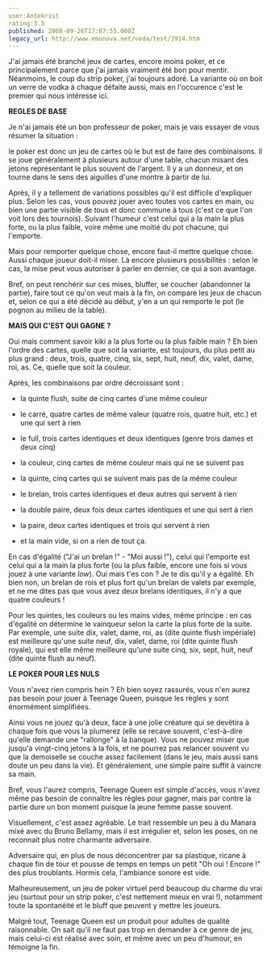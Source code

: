 ```yaml
---
user:Antekrist
rating:3.5
published: 2008-09-26T17:07:55.000Z
legacy_url: http://www.emunova.net/veda/test/2914.htm
---
```

J'ai jamais été branché jeux de cartes, encore moins poker, et ce principalement parce que j'ai jamais vraiment été bon pour mentir. Néanmoins, le coup du strip poker, j'ai toujours adoré. La variante où on boit un verre de vodka à chaque défaite aussi, mais en l'occurence c'est le premier qui nous intéresse ici.  

  

**REGLES DE BASE**  

Je n'ai jamais été un bon professeur de poker, mais je vais essayer de vous résumer la situation :   

le poker est donc un jeu de cartes où le but est de faire des combinaisons. Il se joue généralement à plusieurs autour d'une table, chacun misant des jetons représentant le plus souvent de l'argent. Il y a un donneur, et on tourne dans le sens des aiguilles d'une montre à partir de lui.  

Après, il y a tellement de variations possibles qu'il est difficile d'expliquer plus. Selon les cas, vous pouvez jouer avec toutes vos cartes en main, ou bien une partie visible de tous et donc commune à tous (c'est ce que l'on voit lors des tournois). Suivant l'humeur c'est celui qui a la main la plus forte, ou la plus faible, voire même une moitié du pot chacune, qui l'emporte.  

Mais pour remporter quelque chose, encore faut-il mettre quelque chose. Aussi chaque joueur doit-il miser. Là encore plusieurs possibilités : selon le cas, la mise peut vous autoriser à parler en dernier, ce qui a son avantage.  

Bref, on peut renchérir sur ces mises, bluffer, se coucher (abandonner la partie), faire tout ce qu'on veut mais à la fin, on compare les jeux de chacun et, selon ce qui a été décidé au début, y'en a un qui remporte le pot (le pognon au milieu de la table).  

  

**MAIS QUI C'EST QUI GAGNE ?**  

Oui mais comment savoir kiki a la plus forte ou la plus faible main ? Eh bien l'ordre des cartes, quelle que soit la variante, est toujours, du plus petit au plus grand : deux, trois, quatre, cinq, six, sept, huit, neuf, dix, valet, dame, roi, as. Ce, quelle que soit la couleur.  

Après, les combinaisons par ordre décroissant sont :   

- la quinte flush, suite de cinq cartes d'une même couleur  

- le carré, quatre cartes de même valeur (quatre rois, quatre huit, etc.) et une qui sert à rien  

- le full, trois cartes identiques et deux identiques (genre trois dames et deux cinq)  

- la couleur, cinq cartes de même couleur mais qui ne se suivent pas  

- la quinte, cinq cartes qui se suivent mais pas de la même couleur  

- le brelan, trois cartes identiques et deux autres qui servent à rien  

- la double paire, deux fois deux cartes identiques et une qui sert à rien  

- la paire, deux cartes identiques et trois qui servent à rien  

- et la main vide, si on a rien de tout ça.  

  

En cas d'égalité ("J'ai un brelan !" - "Moi aussi !"), celui qui l'emporte est celui qui a la main la plus forte (ou la plus faible, encore une fois si vous jouez à une variante _low_). Oui mais t'es con ? Je te dis qu'il y a égalité. Eh bien non, un brelan de rois et plus fort qu'un brelan de valets par exemple, et ne me dites pas que vous avez deux brelans identiques, il n'y a que quatre couleurs !  

Pour les quintes, les couleurs ou les mains vides, même principe : en cas d'égalité on détermine le vainqueur selon la carte la plus forte de la suite. Par exemple, une suite dix, valet, dame, roi, as (dite quinte flush impériale) est meilleure qu'une suite neuf, dix, valet, dame, roi (dite quinte flush royale), qui est elle même meilleure qu'une suite cinq, six, sept, huit, neuf (dite quinte flush au neuf).  

  

**LE POKER POUR LES NULS**  

Vous n'avez rien compris hein ? Eh bien soyez rassurés, vous n'en aurez pas besoin pour jouer à Teenage Queen, puisque les règles y sont énormément simplifiées.  

Ainsi vous ne jouez qu'à deux, face à une jolie créature qui se devêtira à chaque fois que vous la plumerez (elle se recave souvent, c'est-à-dire qu'elle demande une "rallonge" à la banque). Vous ne pouvez miser que jusqu'à vingt-cinq jetons à la fois, et ne pourrez pas relancer souvent vu que la demoiselle se couche assez facilement (dans le jeu, mais aussi sans doute un peu dans la vie). Et généralement, une simple paire suffit à vaincre sa main.  

  

Bref, vous l'aurez compris, Teenage Queen est simple d'accès, vous n'avez même pas besoin de connaître les règles pour gagner, mais par contre la partie dure un bon moment puisque la jeune femme passe souvent.  

Visuellement, c'est assez agréable. Le trait ressemble un peu à du Manara mixé avec du Bruno Bellamy, mais il est irrégulier et, selon les poses, on ne reconnait plus notre charmante adversaire.  

Adversaire qui, en plus de nous déconcentrer par sa plastique, ricane à chaque fin de tour et pousse de temps en temps un petit "Oh oui ! Encore !" des plus troublants. Hormis cela, l'ambiance sonore est vide.  

Malheureusement, un jeu de poker virtuel perd beaucoup du charme du vrai jeu (surtout pour un strip poker, c'est nettement mieux en vrai !), notamment toute la spontanéité et le bluff que peuvent y mettre les joueurs.  

  

Malgré tout, Teenage Queen est un produit pour adultes de qualité raisonnable. On sait qu'il ne faut pas trop en demander à ce genre de jeu, mais celui-ci est réalisé avec soin, et même avec un peu d'humour, en témoigne la fin.